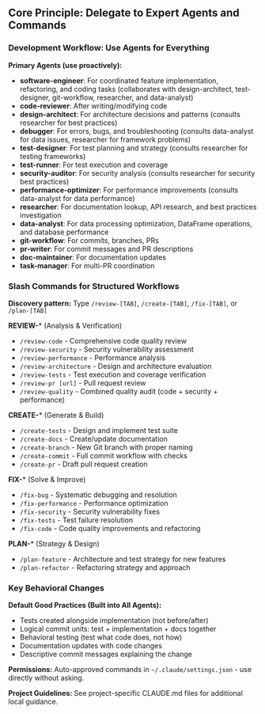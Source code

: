 ## Core Principle: Delegate to Expert Agents and Commands

### Development Workflow: Use Agents for Everything

**Primary Agents (use proactively):**
- **software-engineer**: For coordinated feature implementation, refactoring, and coding tasks (collaborates with design-architect, test-designer, git-workflow, researcher, and data-analyst)
- **code-reviewer**: After writing/modifying code
- **design-architect**: For architecture decisions and patterns (consults researcher for best practices)
- **debugger**: For errors, bugs, and troubleshooting (consults data-analyst for data issues, researcher for framework problems)
- **test-designer**: For test planning and strategy (consults researcher for testing frameworks)
- **test-runner**: For test execution and coverage
- **security-auditor**: For security analysis (consults researcher for security best practices)
- **performance-optimizer**: For performance improvements (consults data-analyst for data performance)
- **researcher**: For documentation lookup, API research, and best practices investigation
- **data-analyst**: For data processing optimization, DataFrame operations, and database performance
- **git-workflow**: For commits, branches, PRs
- **pr-writer**: For commit messages and PR descriptions
- **doc-maintainer**: For documentation updates
- **task-manager**: For multi-PR coordination

### Slash Commands for Structured Workflows

**Discovery pattern:** Type `/review-[TAB]`, `/create-[TAB]`, `/fix-[TAB]`, or `/plan-[TAB]`

**REVIEW-*** (Analysis & Verification)
- `/review-code` - Comprehensive code quality review
- `/review-security` - Security vulnerability assessment  
- `/review-performance` - Performance analysis
- `/review-architecture` - Design and architecture evaluation
- `/review-tests` - Test execution and coverage verification
- `/review-pr [url]` - Pull request review
- `/review-quality` - Combined quality audit (code + security + performance)

**CREATE-*** (Generate & Build)
- `/create-tests` - Design and implement test suite
- `/create-docs` - Create/update documentation
- `/create-branch` - New Git branch with proper naming
- `/create-commit` - Full commit workflow with checks
- `/create-pr` - Draft pull request creation

**FIX-*** (Solve & Improve)
- `/fix-bug` - Systematic debugging and resolution
- `/fix-performance` - Performance optimization
- `/fix-security` - Security vulnerability fixes
- `/fix-tests` - Test failure resolution
- `/fix-code` - Code quality improvements and refactoring

**PLAN-*** (Strategy & Design)
- `/plan-feature` - Architecture and test strategy for new features
- `/plan-refactor` - Refactoring strategy and approach

### Key Behavioral Changes

**Default Good Practices (Built into All Agents):**
- Tests created alongside implementation (not before/after)
- Logical commit units: test + implementation + docs together
- Behavioral testing (test what code does, not how)
- Documentation updates with code changes
- Descriptive commit messages explaining the change

**Permissions:**
Auto-approved commands in `~/.claude/settings.json` - use directly without asking.

**Project Guidelines:**
See project-specific CLAUDE.md files for additional local guidance.